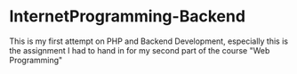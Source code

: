 # InternetProgramming-Backend

This is my first attempt on PHP and Backend Development, especially this is the assignment I had to hand in for my second part of the course "Web Programming"
